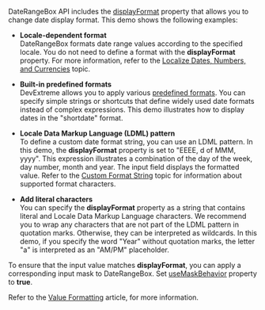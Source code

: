 DateRangeBox API includes the [displayFormat](/Documentation/ApiReference/UI_Widgets/dxDateRangeBox/Configuration/#displayFormat) property that allows you to change date display format. This demo shows the following examples:

- **Locale-dependent format**     
DateRangeBox formats date range values according to the specified locale. You do not need to define a format with the **displayFormat** property. For more information, refer to the [Localize Dates, Numbers, and Currencies](/Documentation/Guide/Common/Localization/#Localize_Dates_Numbers_and_Currencies) topic. 

- **Built-in predefined formats**    
DevExtreme allows you to apply various [predefined formats](/Documentation/ApiReference/Common/Object_Structures/format/#type). You can specify simple strings or shortcuts that define widely used date formats instead of complex expressions. This demo illustrates how to display dates in the "shortdate" format. 

- **Locale Data Markup Language (LDML) pattern**    
To define a custom date format string, you can use an LDML pattern. In this demo, the **displayFormat** property is set to "EEEE, d of MMM, yyyy". This expression illustrates a combination of the day of the week, day number, month and year. The input field displays the formatted value. Refer to the [Custom Format String](/Documentation/Guide/Common/Value_Formatting/#Format_Widget_Values/Custom_Format_String) topic for information about supported format characters.    

- **Add literal characters**    
You can specify the **displayFormat** property as a string that contains literal and Locale Data Markup Language characters. We recommend you to wrap any characters that are not part of the LDML pattern in quotation marks. Otherwise, they can be interpreted as wildcards. In this demo, if you specify the word "Year" without quotation marks, the letter "a" is interpreted as an "AM/PM" placeholder.

To ensure that the input value matches **displayFormat**, you can apply a corresponding input mask to DateRangeBox. Set [useMaskBehavior](/Documentation/ApiReference/UI_Widgets/dxDateRangeBox/Configuration/#useMaskBehavior) property to **true**.

Refer to the [Value Formatting](/Documentation/Guide/Common/Value_Formatting/) article, for more information.
